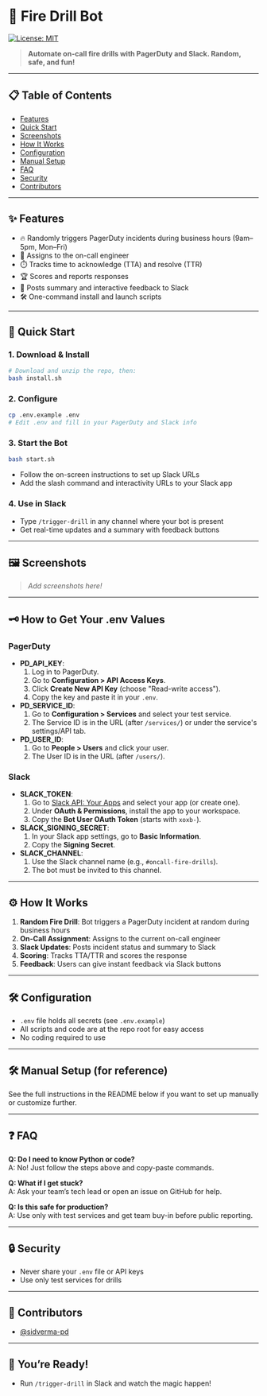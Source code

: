 # 🚒 Fire Drill Bot

[![License: MIT](https://img.shields.io/badge/License-MIT-green.svg)](LICENSE)

> **Automate on-call fire drills with PagerDuty and Slack. Random, safe, and fun!**

---

## 📋 Table of Contents
- [Features](#features)
- [Quick Start](#quick-start)
- [Screenshots](#screenshots)
- [How It Works](#how-it-works)
- [Configuration](#configuration)
- [Manual Setup](#manual-setup)
- [FAQ](#faq)
- [Security](#security)
- [Contributors](#contributors)

---

## ✨ Features
- 🔥 Randomly triggers PagerDuty incidents during business hours (9am–5pm, Mon–Fri)
- 👤 Assigns to the on-call engineer
- ⏱️ Tracks time to acknowledge (TTA) and resolve (TTR)
- 🏆 Scores and reports responses
- 💬 Posts summary and interactive feedback to Slack
- 🛠️ One-command install and launch scripts

---

## 🚀 Quick Start

### 1. **Download & Install**
```sh
# Download and unzip the repo, then:
bash install.sh
```

### 2. **Configure**
```sh
cp .env.example .env
# Edit .env and fill in your PagerDuty and Slack info
```

### 3. **Start the Bot**
```sh
bash start.sh
```
- Follow the on-screen instructions to set up Slack URLs
- Add the slash command and interactivity URLs to your Slack app

### 4. **Use in Slack**
- Type `/trigger-drill` in any channel where your bot is present
- Get real-time updates and a summary with feedback buttons

---

## 🖼️ Screenshots
> _Add screenshots here!_

---

## 🗝️ How to Get Your .env Values

### PagerDuty
- **PD_API_KEY**: 
  1. Log in to PagerDuty.
  2. Go to **Configuration > API Access Keys**.
  3. Click **Create New API Key** (choose "Read-write access").
  4. Copy the key and paste it in your `.env`.
- **PD_SERVICE_ID**:
  1. Go to **Configuration > Services** and select your test service.
  2. The Service ID is in the URL (after `/services/`) or under the service's settings/API tab.
- **PD_USER_ID**:
  1. Go to **People > Users** and click your user.
  2. The User ID is in the URL (after `/users/`).

### Slack
- **SLACK_TOKEN**:
  1. Go to [Slack API: Your Apps](https://api.slack.com/apps) and select your app (or create one).
  2. Under **OAuth & Permissions**, install the app to your workspace.
  3. Copy the **Bot User OAuth Token** (starts with `xoxb-`).
- **SLACK_SIGNING_SECRET**:
  1. In your Slack app settings, go to **Basic Information**.
  2. Copy the **Signing Secret**.
- **SLACK_CHANNEL**:
  1. Use the Slack channel name (e.g., `#oncall-fire-drills`).
  2. The bot must be invited to this channel.

---

## ⚙️ How It Works
1. **Random Fire Drill**: Bot triggers a PagerDuty incident at random during business hours
2. **On-Call Assignment**: Assigns to the current on-call engineer
3. **Slack Updates**: Posts incident status and summary to Slack
4. **Scoring**: Tracks TTA/TTR and scores the response
5. **Feedback**: Users can give instant feedback via Slack buttons

---

## 🛠️ Configuration
- `.env` file holds all secrets (see `.env.example`)
- All scripts and code are at the repo root for easy access
- No coding required to use

---

## 🛠️ Manual Setup (for reference)
See the full instructions in the README below if you want to set up manually or customize further.

---

## ❓ FAQ
**Q: Do I need to know Python or code?**  
A: No! Just follow the steps above and copy-paste commands.

**Q: What if I get stuck?**  
A: Ask your team’s tech lead or open an issue on GitHub for help.

**Q: Is this safe for production?**  
A: Use only with test services and get team buy-in before public reporting.

---

## 🔒 Security
- Never share your `.env` file or API keys
- Use only test services for drills

---

## 👥 Contributors
- [@sidverma-pd](https://github.com/sidverma-pd)

---

## 🏁 You’re Ready!
- Run `/trigger-drill` in Slack and watch the magic happen! 